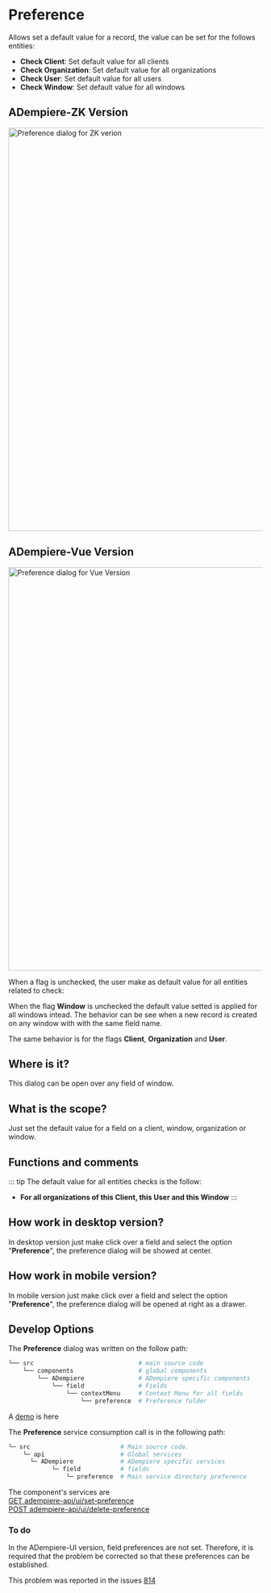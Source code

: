  
# Preference

Allows set a default value for a record, the value can be set for the follows entities:

  - **Check Client**: Set default value for all clients
  - **Check Organization**: Set default value for all organizations
  - **Check User**: Set default value for all users
  - **Check Window**: Set default value for all windows

## ADempiere-ZK Version

<img :src="$withBase('/images/components/preference/zk-desktop-version-preference.png')" alt="Preference dialog for ZK verion" width="800px">

## ADempiere-Vue Version

<img :src="$withBase('/images/components/preference/preference-desktop-mobile.png')" alt="Preference dialog for Vue Version" width="800px">

When a flag is unchecked, the user make as default value for all entities related to check:

  When the flag **Window** is unchecked the default value setted is applied for all windows intead. The behavior can be see when a new record is created on any window with with the same field name.

The same behavior is for the flags **Client**, **Organization** and **User**.

## Where is it?

This dialog can be open over any field of window.

## What is the scope?

Just set the default value for a field on a client, window, organization or window.

## Functions and comments

::: tip
The default value for all entities checks is the follow: 

  - **For all organizations of this Client, this User and this Window**
:::

## How work in desktop version?

In desktop version just make click over a field and select the option "**Preference**", the preference dialog will be showed at center.

## How work in mobile version?

In mobile version just make click over a field and select the option "**Preference**", the preference dialog will be opened at right as a drawer.

## Develop Options

The **Preference** dialog was written on the follow path:

```bash
└── src                             # main source code
    └── components                  # global components
        └── ADempiere               # ADempiere specific components
            └── field               # Fields
                └── contextMenu     # Context Menu for all fields
                    └── preference  # Preference folder

```
A [demo](https://demo-ui.erpya.com/#/7aa4242a-93c0-42d8-92be-8250002d3e3c/d97027fd-4cd5-445e-8fd8-ef5d3f7959b4/window/53418?tabParent=0&action=fa50908e-40f1-11e9-91a1-0242ac140002) is here

The **Preference** service consumption call is in the following path:
```bash
└─ src                         # Main source code.
    └─ api                     # Global services
      └─ ADempiere             # ADempiere specific services
            └─ field           # fields
                └─ preference  # Main service directory preference

```
The component's services are <br>
[GET adempiere-api/ui/set-preference](https://adempiere.github.io/proxy-adempiere-api/guide/default-modules/adempiere-api/user.html#user-service)<br>
[POST adempiere-api/ui/delete-preference](https://adempiere.github.io/proxy-adempiere-api/guide/default-modules/adempiere-api/user.html#user-service)

### To do

In the ADempiere-UI version, field preferences are not set. Therefore, it is required that the problem be corrected so that these preferences can be established.

This problem was reported in the issues [814](https://github.com/adempiere/adempiere-vue/issues/814)